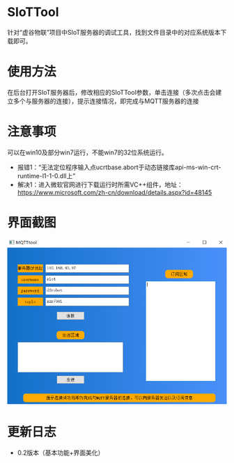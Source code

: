 ﻿# SIoTTool
针对“虚谷物联”项目中SIoT服务器的调试工具，找到文件目录中的对应系统版本下载即可。

# 使用方法
在后台打开SIoT服务器后，修改相应的SIoTTool参数，单击连接（多次点击会建立多个与服务器的连接），提示连接情况，即完成与MQTT服务器的连接

# 注意事项
可以在win10及部分win7运行，不能win7的32位系统运行。

- 报错1：“无法定位程序输入点ucrtbase.abort于动态链接库api-ms-win-crt-runtime-l1-1-0.dll上”
- 解决1：进入微软官网进行下载运行时所需VC++组件，地址：https://www.microsoft.com/zh-cn/download/details.aspx?id=48145

# 界面截图

![软件运行截图](https://github.com/linmiaoyan/SIoTTool/blob/master/screenshot.png)

# 更新日志
- 0.2版本（基本功能+界面美化）
